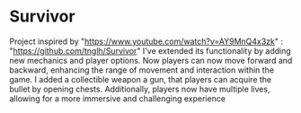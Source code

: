 # Survivor
Project inspired by "https://www.youtube.com/watch?v=AY9MnQ4x3zk" : "https://github.com/tnglh/Survivor"
I've extended its functionality by adding new mechanics and player options. Now players can now move forward and backward, enhancing the range of movement and interaction within the game. I added a collectible weapon a gun, that players can acquire the bullet by opening chests. Additionally, players now have multiple lives, allowing for a more immersive and challenging experience

